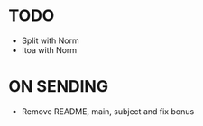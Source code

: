 # TODO
- Split with Norm
- Itoa with Norm

# ON SENDING
- Remove README, main, subject and fix bonus
